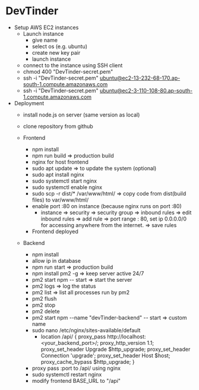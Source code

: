 # DevTinder
   * Setup AWS EC2 instances
     - Launch instance
         - give name
         - select os (e.g. ubuntu)
         - create new key pair
         - launch instance
     - connect to the instance using SSH client
     - chmod 400 "DevTinder-secret.pem"
     - ssh -i "DevTinder-secret.pem" ubuntu@ec2-13-232-68-170.ap-south-1.compute.amazonaws.com
     - ssh -i "DevTinder-secret.pem" ubuntu@ec2-3-110-108-80.ap-south-1.compute.amazonaws.com
   * Deployment
        - install node.js on server (same version as local)
        - clone repository from github
        - Frontend
            - npm install
            - npm run build => production build
            - nginx for host frontend
            - sudo apt update  => to update the system (optional) 
            - sudo apt install nginx
            - sudo systemctl start nginx
            - sudo systemctl enable nginx
            - sudo scp -r dist/* /var/www/html/ => copy code from dist(build files) to var/www/html/
            - enable port :80 on instance (because nginx runs on port :80)
                - instance => security => security group => inbound rules => edit inbound rules => add rule => port range : 80, set ip 0.0.0.0/0 for accessing anywhere from the internet. => save rules
            - Frontend deployed

        - Backend
            - npm install
            - allow ip in database
            - npm run start => production build
            - npm install pm2 -g => keep server active 24/7
            - pm2 start npm -- start => start the server
            - pm2 logs => log the status
            - pm2 list => list all processes run by pm2
            - pm2 flush
            - pm2 stop <processName>
            - pm2 delete <processName>
            - pm2 start npm --name "devTinder-backend" -- start  => custom name
            - sudo nano /etc/nginx/sites-available/default
                - location /api/ {
                    proxy_pass http://localhost:<your_backend_port>/;
                    proxy_http_version 1.1;
                    proxy_set_header Upgrade $http_upgrade;
                    proxy_set_header Connection 'upgrade';
                    proxy_set_header Host $host;
                    proxy_cache_bypass $http_upgrade;
                }
            - proxy pass :port to /api/ using nginx
            - sudo systemctl restart nginx
            - modify frontend BASE_URL to "/api"
